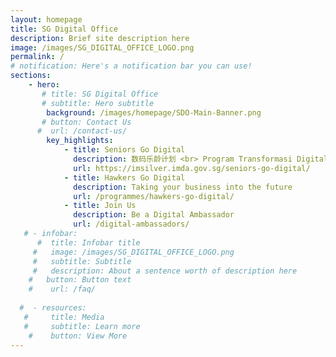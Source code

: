 ```yaml
---
layout: homepage
title: SG Digital Office
description: Brief site description here
image: /images/SG_DIGITAL_OFFICE_LOGO.png
permalink: /
# notification: Here's a notification bar you can use!
sections:
    - hero:
       # title: SG Digital Office
       # subtitle: Hero subtitle
        background: /images/homepage/SDO-Main-Banner.png
       # button: Contact Us
      #  url: /contact-us/
        key_highlights:
            - title: Seniors Go Digital
              description: 数码乐龄计划 <br> Program Transformasi Digital <br> untuk Warga Emas <br> மூத்தோர் மின்னிலக்கமயமாதல் திட்டம்
              url: https://imsilver.imda.gov.sg/seniors-go-digital/
            - title: Hawkers Go Digital
              description: Taking your business into the future
              url: /programmes/hawkers-go-digital/
            - title: Join Us
              description: Be a Digital Ambassador
              url: /digital-ambassadors/
   # - infobar:
      #  title: Infobar title
     #   image: /images/SG_DIGITAL_OFFICE_LOGO.png
     #   subtitle: Subtitle
     #   description: About a sentence worth of description here
    #   button: Button text
    #    url: /faq/
        
  #  - resources:
   #     title: Media
   #     subtitle: Learn more
    #    button: View More
---
```

